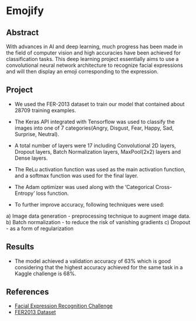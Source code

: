 # Emojify

## Abstract
With advances in AI and deep learning, much progress has been made in the field of computer vision and high accuracies have been achieved for classification tasks. This deep learning project essentially aims to use a convolutional neural network architecture to recognize facial expressions and will then display an emoji corresponding to the expression.

## Project
- We used the FER-2013 dataset to train our model that contained about 28709 training examples.
- The Keras API integrated with Tensorflow was used to classify the images into one of 7 categories(Angry, Disgust, Fear, Happy, Sad, Surprise, Neutral).
- A total number of layers were 17 including Convolutional 2D layers, Dropout layers, Batch Normalization layers, MaxPool(2x2) layers and Dense layers.
- The ReLu activation function was used as the main activation function, and a softmax function was used for the final layer.
- The Adam optimizer was used along with the ‘Categorical Cross-Entropy’ loss function.

- To further improve accuracy, following techniques were used:

a) Image data generation - preprocessing technique to augment image data.
b) Batch normalization - to reduce the risk of vanishing gradients
c) Dropout - as a form of regularization

## Results

- The model achieved a validation accuracy of 63% which is good considering that the highest accuracy achieved for the same task in a Kaggle challenge is 68%.

## References

- [Facial Expression Recognition Challenge](https://www.kaggle.com/c/challenges-in-representation-learning-facial-expression-recognition-challenge/notebooks)
- [FER2013 Dataset](https://datarepository.wolframcloud.com/resources/FER-2013)
